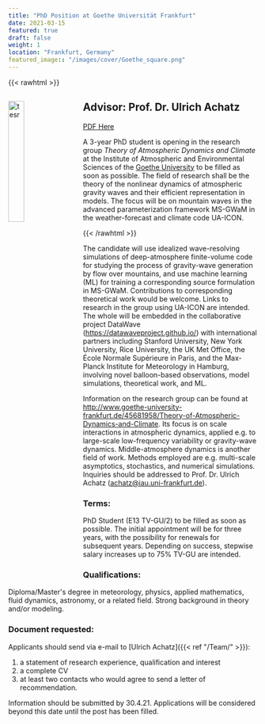 ```yaml
---
title: "PhD Position at Goethe Universität Frankfurt"
date: 2021-03-15
featured: true
draft: false
weight: 1
location: "Frankfurt, Germany"
featured_image:: "/images/cover/Goethe_square.png"
---
```

{{< rawhtml >}}
<div>
<img src="/Jobs/images/Goethe_square.png" alt="tesr" style="float:left;width:25%;height:25%;padding:0 25px 0 0;">
<h2> Advisor: Prof. Dr. Ulrich Achatz </h2>                                           
<!-- ![logo](/images/cover/Goethe_square.png) -->
<a href="/pdfs/PhD_Ulrich.pdf">PDF Here</a>

<p>A 3-year PhD student is opening in the research group <i>Theory of Atmospheric Dynamics and Climate</i> at the Institute of Atmospheric and Environmental Sciences of the <a href="https://frankfurt.de/english/about-frankfurt">Goethe University</a> to be filled as soon as possible. The field of research shall be the theory of the nonlinear dynamics of atmospheric gravity waves and their efficient representation in models. The focus will be on mountain waves in the advanced parameterization framework MS-GWaM in the weather-forecast and climate code UA-ICON.</p>
</div> 
{{< /rawhtml >}}
<!--more-->




The candidate will use idealized wave-resolving simulations of deep-atmosphere finite-volume code for studying the process of gravity-wave generation by flow over mountains, and use machine learning (ML) for training a corresponding source formulation in MS-GWaM. Contributions to corresponding theoretical work would be welcome. Links to research in the group using UA-ICON are intended. The whole will be embedded in the collaborative project DataWave (https://datawaveproject.github.io/) with international partners including Stanford University, New York University, Rice University, the UK Met Office, the École Normale Supérieure in Paris, and the Max-Planck Institute for Meteorology in Hamburg, involving novel balloon-based observations, model simulations, theoretical work, and ML.

Information on the research group can be found at http://www.goethe-university-frankfurt.de/45681958/Theory-of-Atmospheric-Dynamics-and-Climate. Its focus is on scale interactions in atmospheric dynamics, applied e.g. to large-scale low-frequency variability or gravity-wave dynamics. Middle-atmosphere dynamics is another field of work. Methods employed are e.g. multi-scale asymptotics, stochastics, and numerical simulations. Inquiries should be addressed to Prof. Dr. Ulrich Achatz (achatz@iau.uni-frankfurt.de).

### Terms:
PhD Student (E13 TV-GU/2) to be filled as soon as possible.
The initial appointment will be for three years, with the possibility for renewals for subsequent years. Depending on success, stepwise salary increases up to 75% TV-GU are intended.

### Qualifications:
Diploma/Master's degree in meteorology, physics, applied mathematics, fluid dynamics, astronomy, or a related field.
Strong background in theory and/or modeling.

### Document requested:
Applicants should send via e-mail to [Ulrich Achatz]({{< ref "/Team/" >}}):
1. a statement of research experience, qualification and interest
2. a complete CV
3. at least two contacts who would agree to send a letter of recommendation.

Information should be submitted by 30.4.21. Applications will be considered beyond this date until the post has been filled.
